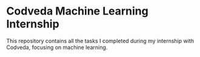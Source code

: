 # Codveda Machine Learning Internship

This repository contains all the tasks I completed during my internship with Codveda, focusing on machine learning.
